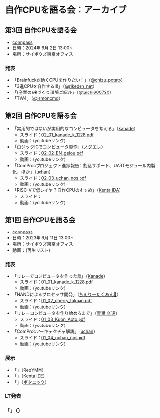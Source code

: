# 自作CPUを語る会：アーカイブ

## 第3回 自作CPUを語る会

- [connpass](https://makecpu.connpass.com/event/316964/)
- 日時：2024年 6月 2日 13:00~
- 場所：サイボウズ東京オフィス

### 発表

-	「Brainfuckが動くCPUを作りたい！」（[@chizu_potato](https://x.com/chizu_potato)）
-	「3進CPUを自作する!!!」（[@rikeden_net](https://x.com/rikeden_net)）
-	「(産業の)米づくり環境ご紹介」（[@taichi600730](https://x.com/taichi600730)）
-	「TW4」（[@lemoncmd](https://x.com/lemoncmd)）

## 第2回 自作CPUを語る会

- 「実用的ではないが実用的なコンピュータを考える」（[Kanade](https://twitter.com/kanade_k_1228)）
  - スライド：[02_01_kanade_k_1228.pdf](./02_01_kanade_k_1228.pdf)
  - 動画：(youtubeリンク)
- 「ロジックICでコンピュータ製作」（[ノグエレ](https://twitter.com/EN_gelou)）
  - スライド：[02_02_EN_gelou.pdf](./02_02_EN_gelou.pdf)
  - 動画：(youtubeリンク)
- 「ComProcプロジェクト進捗報告：割込サポート、UARTモジュール内製化、ほか」（[uchan](https://twitter.com/uchan_nos)）
  - スライド：[02_03_uchan_nos.pdf](./02_03_uchan_nos.pdf)
  - 動画：(youtubeリンク)
- 「RISC-Vで低レイヤ？自作CPUのすすめ」（[Kenta IDA](https://twitter.com/ciniml)）
  - スライド：[]()
  - 動画：(youtubeリンク)

## 第1回 自作CPUを語る会

- [connpass](https://connpass.com/event/278142/)
- 日時：2023年 6月 11日 13:00~
- 場所：サイボウズ東京オフィス
- 動画：(再生リスト)

### 発表

- 「リレーでコンピュータを作った話」（[Kanade](https://twitter.com/kanade_k_1228)）
  - スライド：[01_01_kanade_k_1228.pdf](./01_01_kanade_k_1228.pdf)
  - 動画：(youtubeリンク)
- 「NANDによるプロセッサ開発」（[ちぇりーたくあん🍒](https://twitter.com/cherry_takuan)）
  - スライド：[01_02_cherry_takuan.pdf](./01_02_cherry_takuan.pdf)
  - 動画：(youtubeリンク)
- 「リレーコンピュータを作り始めるまで」（[青兎 久遠](https://twitter.com/Kuon_Aoto)）
  - スライド：[01_03_Kuon_Aoto.pdf](./01_03_Kuon_Aoto.pdf)
  - 動画：(youtubeリンク)
- 「ComProcアーキテクチャ解説」（[uchan](https://twitter.com/uchan_nos)）
  - スライド：[01_04_uchan_nos.pdf](./01_04_uchan_nos.pdf)
  - 動画：(youtubeリンク)

### 展示

- 「」（[RegYMM](https:///twitter.com/regymm0)）
- 「」（[Kenta IDE](https://twitter.com/ciniml)）
- 「」（[ボタニック](https://twitter.com/botanicfields)）

### LT発表

### 「」（）
